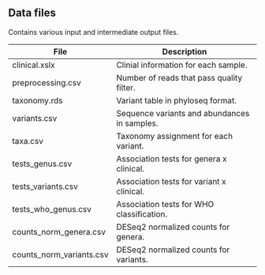 ## Data files

Contains various input and intermediate output files.

|File                            |                                  Description|
|--------------------------------|---------------------------------------------|
|clinical.xslx                   | Clinial information for each sample.        |
|preprocessing.csv               | Number of reads that pass quality filter.   |
|taxonomy.rds                    | Variant table in phyloseq format.           |
|variants.csv                    | Sequence variants and abundances in samples.|
|taxa.csv                        | Taxonomy assignment for each variant.       |
|tests_genus.csv                 | Association tests for genera x clinical.    |
|tests_variants.csv              | Association tests for variant x clinical.   |
|tests_who_genus.csv             | Association tests for WHO classification.   |
|counts_norm_genera.csv          | DESeq2 normalized counts for genera.        |
|counts_norm_variants.csv        | DESeq2 normalized counts for variants.      |
